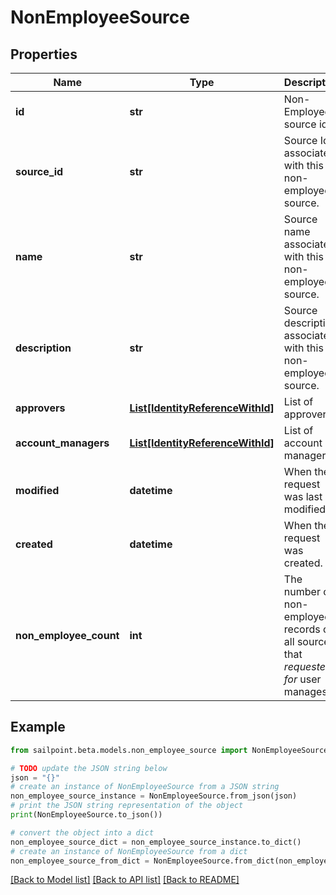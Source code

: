 # NonEmployeeSource


## Properties

Name | Type | Description | Notes
------------ | ------------- | ------------- | -------------
**id** | **str** | Non-Employee source id. | [optional] 
**source_id** | **str** | Source Id associated with this non-employee source. | [optional] 
**name** | **str** | Source name associated with this non-employee source. | [optional] 
**description** | **str** | Source description associated with this non-employee source. | [optional] 
**approvers** | [**List[IdentityReferenceWithId]**](IdentityReferenceWithId.md) | List of approvers | [optional] 
**account_managers** | [**List[IdentityReferenceWithId]**](IdentityReferenceWithId.md) | List of account managers | [optional] 
**modified** | **datetime** | When the request was last modified. | [optional] 
**created** | **datetime** | When the request was created. | [optional] 
**non_employee_count** | **int** | The number of non-employee records on all sources that *requested-for* user manages. | [optional] 

## Example

```python
from sailpoint.beta.models.non_employee_source import NonEmployeeSource

# TODO update the JSON string below
json = "{}"
# create an instance of NonEmployeeSource from a JSON string
non_employee_source_instance = NonEmployeeSource.from_json(json)
# print the JSON string representation of the object
print(NonEmployeeSource.to_json())

# convert the object into a dict
non_employee_source_dict = non_employee_source_instance.to_dict()
# create an instance of NonEmployeeSource from a dict
non_employee_source_from_dict = NonEmployeeSource.from_dict(non_employee_source_dict)
```
[[Back to Model list]](../README.md#documentation-for-models) [[Back to API list]](../README.md#documentation-for-api-endpoints) [[Back to README]](../README.md)


